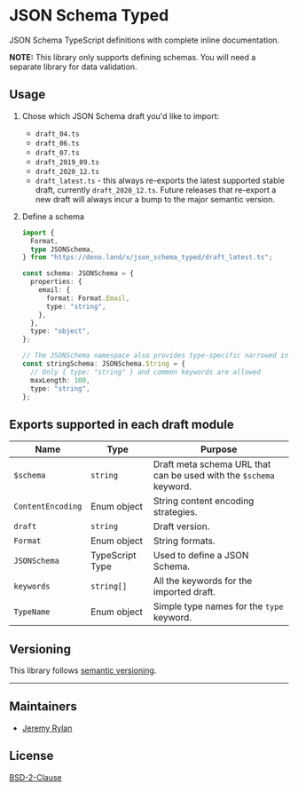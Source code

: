 # JSON Schema Typed

JSON Schema TypeScript definitions with complete inline documentation.

**NOTE:** This library only supports defining schemas. You will need a separate
library for data validation.

## Usage

1. Chose which JSON Schema draft you'd like to import:

   - `draft_04.ts`
   - `draft_06.ts`
   - `draft_07.ts`
   - `draft_2019_09.ts`
   - `draft_2020_12.ts`
   - `draft_latest.ts` - this always re-exports the latest supported stable
     draft, currently `draft_2020_12.ts`. Future releases that re-export a new
     draft will always incur a bump to the major semantic version.

2. Define a schema

   ```ts
   import {
     Format,
     type JSONSchema,
   } from "https://deno.land/x/json_schema_typed/draft_latest.ts";

   const schema: JSONSchema = {
     properties: {
       email: {
         format: Format.Email,
         type: "string",
       },
     },
     type: "object",
   };

   // The JSONSchema namespace also provides type-specific narrowed interfaces
   const stringSchema: JSONSchema.String = {
     // Only { type: "string" } and common keywords are allowed
     maxLength: 100,
     type: "string",
   };
   ```

## Exports supported in each draft module

| Name              | Type            | Purpose                                                            |
| ----------------- | --------------- | ------------------------------------------------------------------ |
| `$schema`         | `string`        | Draft meta schema URL that can be used with the `$schema` keyword. |
| `ContentEncoding` | Enum object     | String content encoding strategies.                                |
| `draft`           | `string`        | Draft version.                                                     |
| `Format`          | Enum object     | String formats.                                                    |
| `JSONSchema`      | TypeScript Type | Used to define a JSON Schema.                                      |
| `keywords`        | `string[]`      | All the keywords for the imported draft.                           |
| `TypeName`        | Enum object     | Simple type names for the `type` keyword.                          |

## Versioning

This library follows [semantic versioning](https://semver.org).

---

## Maintainers

- [Jeremy Rylan](https://github.com/jrylan)

## License

[BSD-2-Clause](https://github.com/jrylan/json-schema-typed/blob/main/dist/deno/LICENSE.md)
